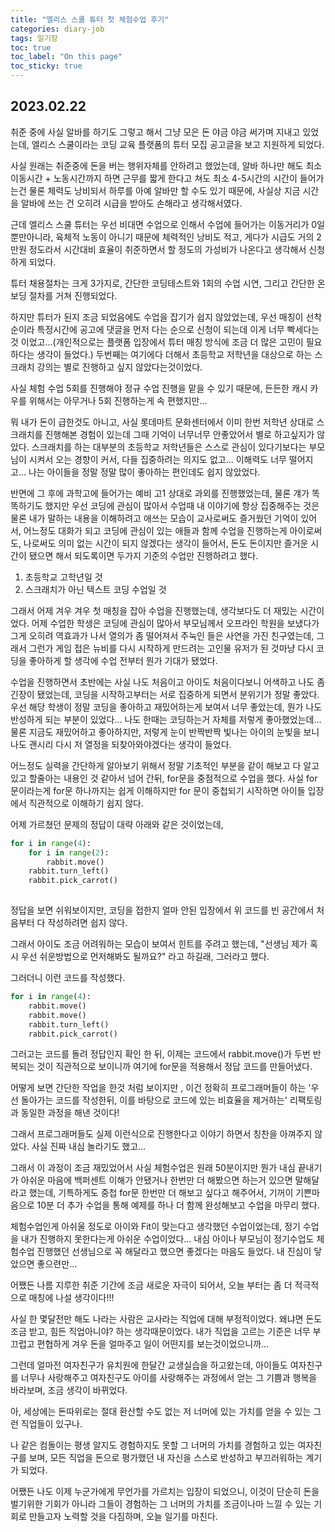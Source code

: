 ```yaml
---
title: "엘리스 스쿨 튜터 첫 체험수업 후기"
categories: diary-job
tags: 일기장
toc: true
toc_label: "On this page"
toc_sticky: true
---
```

## 2023.02.22
취준 중에 사실 알바를 하기도 그렇고 해서 그냥 모은 돈 야금 야금 써가며 지내고 있었는데, 엘리스 스쿨이라는 코딩 교육 플랫폼의 튜터 모집 공고글을 보고 지원하게 되었다.

사실 원래는 취준중에 돈을 버는 행위자체를 안하려고 했었는데, 알바 하나만 해도 최소 이동시간 + 노동시간까지 하면 근무를 짧게 한다고 쳐도 최소 4-5시간의 시간이 들어가는건 물론 체력도 낭비되서 하루를 아예 알바만 할 수도 있기 때문에, 사실상 지금 시간을 알바에 쓰는 건 오히려 시급을 받아도  손해라고 생각해서였다.

근데 엘리스 스쿨 튜터는 우선 비대면 수업으로 인해서 수업에 들어가는 이동거리가 0일 뿐만아니라, 육체적 노동이 아니기 때문에 체력적인 낭비도 적고, 게다가 시급도 거의 2만원 정도라서 시간대비 효율이 취준하면서 할 정도의 가성비가 나온다고 생각해서 신청하게 되었다.

튜터 채용절차는 크게 3가지로, 간단한 코딩테스트와 1회의 수업 시연, 그리고 간단한 온보딩 절차를 거쳐 진행되었다.

하지만 튜터가 된지 조금 되었음에도 수업을 잡기가 쉽지 않았었는데, 우선 매칭이 선착순이라 특정시간에 공고에 댓글을 먼저 다는 순으로 신청이 되는데 이게 너무 빡세다는 것 이었고...(개인적으로는 플랫폼 입장에서 튜터 매칭 방식에 조금 더 많은 고민이 필요하다는 생각이 들었다.) 두번째는 여기에다 더해서 초등학교 저학년을 대상으로 하는 스크래치 강의는 별로 진행하고 싶지 않았다는것이었다.

사실 체험 수업 5회를 진행해야 정규 수업 진행을 맡을 수 있기 때문에, 든든한 캐시 카우를 위해서는 아무거나 5회 진행하는게 속 편했지만...

뭐 내가 돈이 급한것도 아니고, 사실 롯데마트 문화센터에서 이미 한번 저학년 상대로 스크래치를 진행해본 경험이 있는데 그때 기억이 너무너무 안좋았어서 별로 하고싶지가 않았다. 스크래치를 하는 대부분의 초등학교 저학년들은 스스로 관심이 있다기보다는 부모님이 시켜서 오는 경향이 커서, 다들 집중하려는 의지도 없고... 이해력도 너무 떨어지고... 나는 아이들을 정말 정말 많이 좋아하는 편인데도 쉽지 않았었다.

반면에 그 후에 과학고에 들어가는 예비 고1 상대로 과외를 진행했었는데, 물론 걔가 똑똑하기도 했지만 우선 코딩에 관심이 많아서 수업때 내 이야기에 항상 집중해주는 것은 물론 내가 말하는 내용을 이해하려고 애쓰는 모습이 교사로써도 즐거웠던 기억이 있어서, 어느정도 대화가 되고 코딩에 관심이 있는 애들과 함께 수업을 진행하는게 아이로써도, 나로써도 의미 없는 시간이 되지 않겠다는 생각이 들어서, 돈도 돈이지만 즐거운 시간이 됐으면 해서 되도록이면 두가지 기준의 수업만 진행하려고 했다. 

1. 초등학교 고학년일 것
2. 스크래치가 아닌 텍스트 코딩 수업일 것

그래서 어제 겨우 겨우 첫 매칭을 잡아 수업을 진행했는데, 생각보다도 더 재밌는 시간이었다. 어제 수업한 학생은 코딩에 관심이 많아서 부모님께서 오프라인 학원을 보냈다가 그게 오히려 역효과가 나서 열의가 좀 떨어져서 주눅인 들은 사연을 가진 친구였는데, 그래서 그런가 게임 접은 뉴비를 다시 시작하게 만드려는 고인물 유저가 된 것마냥 다시 코딩을 좋아하게 할 생각에 수업 전부터 뭔가 기대가 됐었다.

수업을 진행하면서 초반에는 사실 나도 처음이고 아이도 처음이다보니 어색하고 나도 좀 긴장이 됐었는데, 코딩을 시작하고부터는 서로 집중하게 되면서 분위기가 정말 좋았다. 우선 해당 학생이 정말 코딩을 좋아하고 재밌어하는게 보여서 너무 좋았는데, 뭔가 나도 반성하게 되는 부분이 있었다... 나도 한때는 코딩하는거 자체를 저렇게 좋아했었는데... 물론 지금도 재밌어하고 좋아하지만, 저렇게 눈이 반짝반짝 빛나는 아이의 눈빛을 보니 나도 괜시리 다시 저 열정을 되찾아와야겠다는 생각이 들었다.

어느정도 실력을 간단하게 알아보기 위해서 정말 기초적인 부분을 같이 해보고 다 알고 있고 할줄아는 내용인 것 같아서 넘어 간뒤, for문을 중점적으로 수업을 했다. 사실 for문이라는게 for문 하나까지는 쉽게 이해하지만 for 문이 중첩되기 시작하면 아이들 입장에서 직관적으로 이해하기 쉽지 않다.

어제 가르쳤던 문제의 정답이 대략 아래와 같은 것이었는데,

```python
for i in range(4):
	for i in range(2):
		rabbit.move()
	rabbit.turn_left()
	rabbit.pick_carrot()
	
```

정답을 보면 쉬워보이지만, 코딩을 접한지 얼마 안된 입장에서 위 코드를 빈 공간에서 처음부터 다 작성하려면 쉽지 않다.

그래서 아이도 조금 어려워하는 모습이 보여서 힌트를 주려고 했는데, "선생님 제가 혹시 우선 쉬운방법으로 먼저해봐도 될까요?" 라고 하길래, 그러라고 했다.

그러더니 이런 코드를 작성했다.

```python
for i in range(4):
	rabbit.move()
	rabbit.move()
	rabbit.turn_left()
	rabbit.pick_carrot()
```

그러고는 코드를 돌려 정답인지 확인 한 뒤, 이제는 코드에서 rabbit.move()가 두번 반복되는 것이 직관적으로 보이니까 여기에 for문을 적용해서 정답 코드를 만들어냈다.

어떻게 보면 간단한 작업을 한것 처럼 보이지만 , 이건 정확히 프로그래머들이 하는 '우선 돌아가는 코드를 작성한뒤, 이를 바탕으로 코드에 있는 비효율을 제거하는' 리팩토링과 동일한 과정을 해낸 것이다!

그래서 프로그래머들도 실제 이런식으로 진행한다고 이야기 하면서 칭찬을 아껴주지 않았다. 사실 진짜 내심 놀라기도 했고...

그래서 이 과정이 조금 재밌었어서 사실 체험수업은 원래 50분이지만 뭔가 내심 끝내기가 아쉬운 마음에 백퍼센트 이해가 안됐거나 한번만 더 해봤으면 하는거 있으면 말해달라고 했는데, 기특하게도 중첩 for문 한번만 더 해보고 싶다고 해주어서, 기꺼이 기쁜마음으로 10분 더 추가 수업을 통해 예제를 하나 더 함께 완성해보고 수업을 마무리 했다.

체험수업인게 아쉬울 정도로 아이와 Fit이 맞는다고 생각했던 수업이었는데, 정기 수업을 내가 진행하지 못한다는게 아쉬운 수업이었다... 내심 아이나 부모님이 정기수업도 체험수업 진행했던 선생님으로 꼭 해달라고 했으면 좋겠다는 마음도 들었다. 내 진심이 닿았으면 좋으련만...

어쨌든 나름 지루한 취준 기간에 조금 새로운 자극이 되어서, 오늘 부터는 좀 더 적극적으로 매칭에 나설 생각이다!!!

사실 한 몇달전만 해도 나라는 사람은 교사라는 직업에 대해 부정적이었다. 왜냐면 돈도 조금 받고, 힘든 직업아니야? 하는 생각때문이었다. 내가 직업을 고르는 기준은 너무 부끄럽고 편협하게 겨우 돈을 얼마주고 일이 어떤지를 보는것이었으니까...

그런데 얼마전 여자친구가 유치원에 한달간 교생실습을 하고왔는데, 아이들도 여자친구를 너무나 사랑해주고 여자친구도 아이를 사랑해주는 과정에서 얻는 그 기쁨과 행복을 바라보며, 조금 생각이 바뀌었다. 

아, 세상에는 돈따위로는 절대 환산할 수도 없는 저 너머에 있는 가치를 얻을 수 있는 그런 직업들이 있구나. 

나 같은 컴돌이는 평생 알지도 경험하지도 못할 그 너머의 가치를 경험하고 있는 여자친구를 보며, 모든 직업을 돈으로 평가했던 내 자신을 스스로 반성하고 부끄러워하는 계기가 되었다.

어쨌든 나도 이제 누군가에게 무언가를 가르치는 입장이 되었으니, 이것이 단순히 돈을 벌기위한 기회가 아니라 그들이 경험하는 그 너머의 가치를 조금이나마 느낄 수 있는 기회로 만들고자 노력할 것을 다짐하며, 오늘 일기를 마친다.